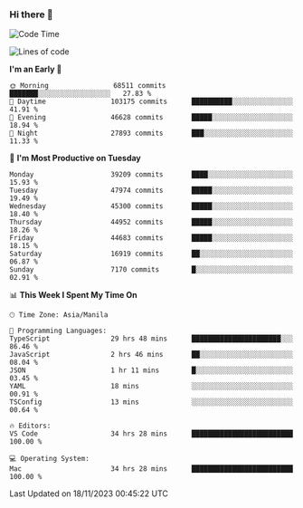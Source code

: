 ### Hi there 👋

<!--START_SECTION:waka-->
![Code Time](http://img.shields.io/badge/Code%20Time-4%2C549%20hrs%2021%20mins-blue)

![Lines of code](https://img.shields.io/badge/From%20Hello%20World%20I%27ve%20Written-106.1%20million%20lines%20of%20code-blue)

**I'm an Early 🐤** 

```text
🌞 Morning                68511 commits       ███████░░░░░░░░░░░░░░░░░░   27.83 % 
🌆 Daytime                103175 commits      ██████████░░░░░░░░░░░░░░░   41.91 % 
🌃 Evening                46628 commits       █████░░░░░░░░░░░░░░░░░░░░   18.94 % 
🌙 Night                  27893 commits       ███░░░░░░░░░░░░░░░░░░░░░░   11.33 % 
```
📅 **I'm Most Productive on Tuesday** 

```text
Monday                   39209 commits       ████░░░░░░░░░░░░░░░░░░░░░   15.93 % 
Tuesday                  47974 commits       █████░░░░░░░░░░░░░░░░░░░░   19.49 % 
Wednesday                45300 commits       █████░░░░░░░░░░░░░░░░░░░░   18.40 % 
Thursday                 44952 commits       █████░░░░░░░░░░░░░░░░░░░░   18.26 % 
Friday                   44683 commits       █████░░░░░░░░░░░░░░░░░░░░   18.15 % 
Saturday                 16919 commits       ██░░░░░░░░░░░░░░░░░░░░░░░   06.87 % 
Sunday                   7170 commits        █░░░░░░░░░░░░░░░░░░░░░░░░   02.91 % 
```


📊 **This Week I Spent My Time On** 

```text
🕑︎ Time Zone: Asia/Manila

💬 Programming Languages: 
TypeScript               29 hrs 48 mins      ██████████████████████░░░   86.46 % 
JavaScript               2 hrs 46 mins       ██░░░░░░░░░░░░░░░░░░░░░░░   08.04 % 
JSON                     1 hr 11 mins        █░░░░░░░░░░░░░░░░░░░░░░░░   03.45 % 
YAML                     18 mins             ░░░░░░░░░░░░░░░░░░░░░░░░░   00.91 % 
TSConfig                 13 mins             ░░░░░░░░░░░░░░░░░░░░░░░░░   00.64 % 

🔥 Editors: 
VS Code                  34 hrs 28 mins      █████████████████████████   100.00 % 

💻 Operating System: 
Mac                      34 hrs 28 mins      █████████████████████████   100.00 % 
```


 Last Updated on 18/11/2023 00:45:22 UTC
<!--END_SECTION:waka-->


<!--
**rad182/rad182** is a ✨ _special_ ✨ repository because its `README.md` (this file) appears on your GitHub profile.

Here are some ideas to get you started:

- 🔭 I’m currently working on ...
- 🌱 I’m currently learning ...
- 👯 I’m looking to collaborate on ...
- 🤔 I’m looking for help with ...
- 💬 Ask me about ...
- 📫 How to reach me: ...
- 😄 Pronouns: ...
- ⚡ Fun fact: ...
-->
